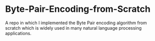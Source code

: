 # Byte-Pair-Encoding-from-Scratch
A repo in which I implemented the Byte Pair encoding algorithm from scratch which is widely used in many natural language processing applications.
